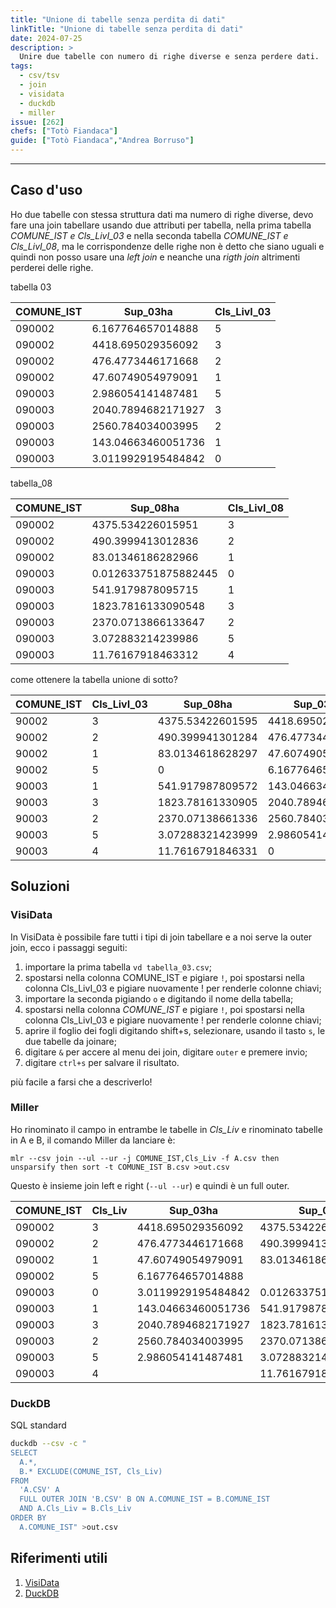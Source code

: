 ```yaml
---
title: "Unione di tabelle senza perdita di dati"
linkTitle: "Unione di tabelle senza perdita di dati"
date: 2024-07-25
description: >
  Unire due tabelle con numero di righe diverse e senza perdere dati.
tags:
  - csv/tsv
  - join
  - visidata
  - duckdb
  - miller
issue: [262]
chefs: ["Totò Fiandaca"]
guide: ["Totò Fiandaca","Andrea Borruso"]
---
```


---

## Caso d'uso

Ho due tabelle con stessa struttura dati ma numero di righe diverse, devo fare una join tabellare usando due attributi per tabella, nella prima tabella _COMUNE_IST e Cls_LivI_03_ e nella seconda tabella _COMUNE_IST e Cls_LivI_08_, ma le corrispondenze delle righe non è detto che siano uguali e quindi non posso usare una _left join_ e neanche una _rigth join_ altrimenti perderei delle righe.

tabella 03

COMUNE_IST|Sup_03ha|Cls_LivI_03
----------|--------|--------
090002|6.167764657014888|5
090002|4418.695029356092|3
090002|476.4773446171668|2
090002|47.60749054979091|1
090003|2.986054141487481|5
090003|2040.7894682171927|3
090003|2560.784034003995|2
090003|143.04663460051736|1
090003|3.0119929195484842|0

tabella_08

COMUNE_IST|Sup_08ha|Cls_LivI_08
----------|--------|--------
090002|4375.534226015951|3
090002|490.3999413012836|2
090002|83.01346186282966|1
090003|0.012633751875882445|0
090003|541.9179878095715|1
090003|1823.7816133090548|3
090003|2370.0713866133647|2
090003|3.072883214239986|5
090003|11.76167918463312|4

come ottenere la tabella unione di sotto?

COMUNE_IST|Cls_LivI_03|Sup_08ha|Sup_03ha
----------|-----------|---------|------
90002|3|4375.53422601595|4418.69502935609
90002|2|490.399941301284|476.477344617167
90002|1|83.0134618628297|47.6074905497909
90002|5|0|6.16776465701489
90003|1|541.917987809572|143.046634600517
90003|3|1823.78161330905|2040.78946821719
90003|2|2370.07138661336|2560.784034004
90003|5|3.07288321423999|2.98605414148748
90003|4|11.7616791846331|0

## Soluzioni

### VisiData

In VisiData è possibile fare tutti i tipi di join tabellare e a noi serve la outer join, ecco i passaggi seguiti:

1. importare la prima tabella `vd tabella_03.csv`;
2. spostarsi nella colonna COMUNE_IST e pigiare `!`, poi spostarsi nella colonna Cls_LivI_03 e pigiare nuovamente ! per renderle colonne chiavi;
3. importare la seconda pigiando `o` e digitando il nome della tabella;
4. spostarsi nella colonna _COMUNE_IST_ e pigiare `!`, poi spostarsi nella colonna Cls_LivI_03 e pigiare nuovamente ! per renderle colonne chiavi;
5. aprire il foglio dei fogli digitando shift+s, selezionare, usando il tasto `s`, le due tabelle da joinare;
6. digitare `&` per accere al menu dei join, digitare `outer` e premere invio;
7. digitare `ctrl+s` per salvare il risultato.

più facile a farsi che a descriverlo!

### Miller

Ho rinominato il campo in entrambe le tabelle in _Cls_Liv_ e rinominato tabelle in A e B, il comando Miller da lanciare è:

```
mlr --csv join --ul --ur -j COMUNE_IST,Cls_Liv -f A.csv then unsparsify then sort -t COMUNE_IST B.csv >out.csv
```

Questo è insieme join left e right (`--ul --ur`) e quindi è un full outer.

| COMUNE_IST | Cls_Liv | Sup_03ha | Sup_08ha |
| --- | --- | --- | --- |
| 090002 | 3 | 4418.695029356092 | 4375.534226015951 |
| 090002 | 2 | 476.4773446171668 | 490.3999413012836 |
| 090002 | 1 | 47.60749054979091 | 83.01346186282966 |
| 090002 | 5 | 6.167764657014888 |  |
| 090003 | 0 | 3.0119929195484842 | 0.012633751875882445 |
| 090003 | 1 | 143.04663460051736 | 541.9179878095715 |
| 090003 | 3 | 2040.7894682171927 | 1823.7816133090548 |
| 090003 | 2 | 2560.784034003995 | 2370.0713866133647 |
| 090003 | 5 | 2.986054141487481 | 3.072883214239986 |
| 090003 | 4 |  | 11.76167918463312 |

### DuckDB

SQL standard

```bash
duckdb --csv -c "
SELECT
  A.*,
  B.* EXCLUDE(COMUNE_IST, Cls_Liv)
FROM
  'A.CSV' A
  FULL OUTER JOIN 'B.CSV' B ON A.COMUNE_IST = B.COMUNE_IST
  AND A.Cls_Liv = B.Cls_Liv
ORDER BY
  A.COMUNE_IST" >out.csv
```

## Riferimenti utili

1. [VisiData](https://ondata.github.io/guidaVisiData/installazione/)
2. [DuckDB](https://duckdb.org/)
